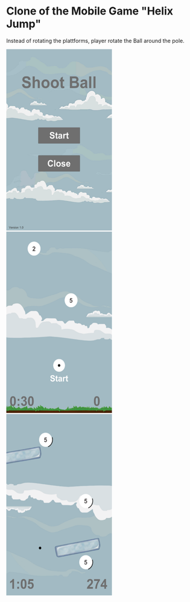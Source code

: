 # Clone of the Mobile Game "Helix Jump"

Instead of rotating the plattforms, player rotate the Ball around the pole. 

![alt text](https://github.com/Robin-Assmann/shoot-ball/blob/master/wiki/Menu.PNG)
![alt text](https://github.com/Robin-Assmann/shoot-ball/blob/master/wiki/Start.PNG)
![alt text](https://github.com/Robin-Assmann/shoot-ball/blob/master/wiki/Play.PNG)
